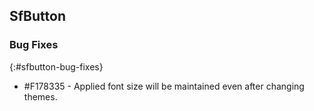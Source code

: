 ## SfButton

### Bug Fixes
{:#sfbutton-bug-fixes}

* \#F178335 - Applied font size will be maintained even after changing themes.